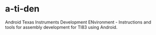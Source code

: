 # a-ti-den
Android Texas Instruments Development ENvironment - Instructions and tools for assembly development for TI83 using Android.
